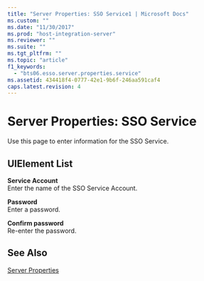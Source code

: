 ```yaml
---
title: "Server Properties: SSO Service1 | Microsoft Docs"
ms.custom: ""
ms.date: "11/30/2017"
ms.prod: "host-integration-server"
ms.reviewer: ""
ms.suite: ""
ms.tgt_pltfrm: ""
ms.topic: "article"
f1_keywords: 
  - "bts06.esso.server.properties.service"
ms.assetid: 434418f4-0777-42e1-9b6f-246aa591caf4
caps.latest.revision: 4
---
```

# Server Properties: SSO Service
Use this page to enter information for the SSO Service.  
  
## UIElement List  
 **Service Account**  
 Enter the name of the SSO Service Account.  
  
 **Password**  
 Enter a password.  
  
 **Confirm password**  
 Re-enter the password.  
  
## See Also  
 [Server Properties](../HIS2010/server-properties2.md)